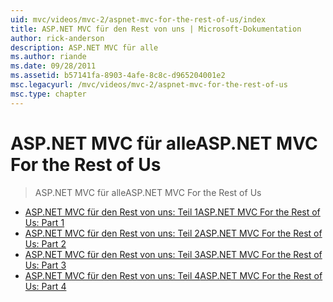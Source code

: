 ```yaml
---
uid: mvc/videos/mvc-2/aspnet-mvc-for-the-rest-of-us/index
title: ASP.NET MVC für den Rest von uns | Microsoft-Dokumentation
author: rick-anderson
description: ASP.NET MVC für alle
ms.author: riande
ms.date: 09/28/2011
ms.assetid: b57141fa-8903-4afe-8c8c-d965204001e2
msc.legacyurl: /mvc/videos/mvc-2/aspnet-mvc-for-the-rest-of-us
msc.type: chapter
---
```

<a name="aspnet-mvc-for-the-rest-of-us"></a><span data-ttu-id="c891b-103">ASP.NET MVC für alle</span><span class="sxs-lookup"><span data-stu-id="c891b-103">ASP.NET MVC For the Rest of Us</span></span>
====================
> <span data-ttu-id="c891b-104">ASP.NET MVC für alle</span><span class="sxs-lookup"><span data-stu-id="c891b-104">ASP.NET MVC For the Rest of Us</span></span>


- [<span data-ttu-id="c891b-105">ASP.NET MVC für den Rest von uns: Teil 1</span><span class="sxs-lookup"><span data-stu-id="c891b-105">ASP.NET MVC For the Rest of Us: Part 1</span></span>](aspnet-mvc-for-the-rest-of-us-part-1.md)
- [<span data-ttu-id="c891b-106">ASP.NET MVC für den Rest von uns: Teil 2</span><span class="sxs-lookup"><span data-stu-id="c891b-106">ASP.NET MVC For the Rest of Us: Part 2</span></span>](aspnet-mvc-for-the-rest-of-us-part-2.md)
- [<span data-ttu-id="c891b-107">ASP.NET MVC für den Rest von uns: Teil 3</span><span class="sxs-lookup"><span data-stu-id="c891b-107">ASP.NET MVC For the Rest of Us: Part 3</span></span>](aspnet-mvc-for-the-rest-of-us-part-3.md)
- [<span data-ttu-id="c891b-108">ASP.NET MVC für den Rest von uns: Teil 4</span><span class="sxs-lookup"><span data-stu-id="c891b-108">ASP.NET MVC For the Rest of Us: Part 4</span></span>](aspnet-mvc-for-the-rest-of-us-part-4.md)
